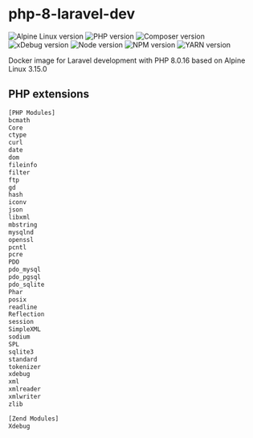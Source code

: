 # php-8-laravel-dev

![Alpine Linux version](https://img.shields.io/badge/ALPINE%20LINUX-3.15.0-blue?style=for-the-badge)
![PHP version](https://img.shields.io/badge/PHP-8.0.16-blue?style=for-the-badge)
![Composer version](https://img.shields.io/badge/COMPOSER-2.2.7-blue?style=for-the-badge)
![xDebug version](https://img.shields.io/badge/XDEBUG-3.1.3-blue?style=for-the-badge)
![Node version](https://img.shields.io/badge/node-16.14.0-blue?style=for-the-badge)
![NPM version](https://img.shields.io/badge/npm-8.1.3-blue?style=for-the-badge)
![YARN version](https://img.shields.io/badge/yarn-1.22.17-blue?style=for-the-badge)

Docker image for Laravel development with PHP 8.0.16 based on Alpine Linux 3.15.0

## PHP extensions

```txt
[PHP Modules]
bcmath
Core
ctype
curl
date
dom
fileinfo
filter
ftp
gd
hash
iconv
json
libxml
mbstring
mysqlnd
openssl
pcntl
pcre
PDO
pdo_mysql
pdo_pgsql
pdo_sqlite
Phar
posix
readline
Reflection
session
SimpleXML
sodium
SPL
sqlite3
standard
tokenizer
xdebug
xml
xmlreader
xmlwriter
zlib

[Zend Modules]
Xdebug
```
